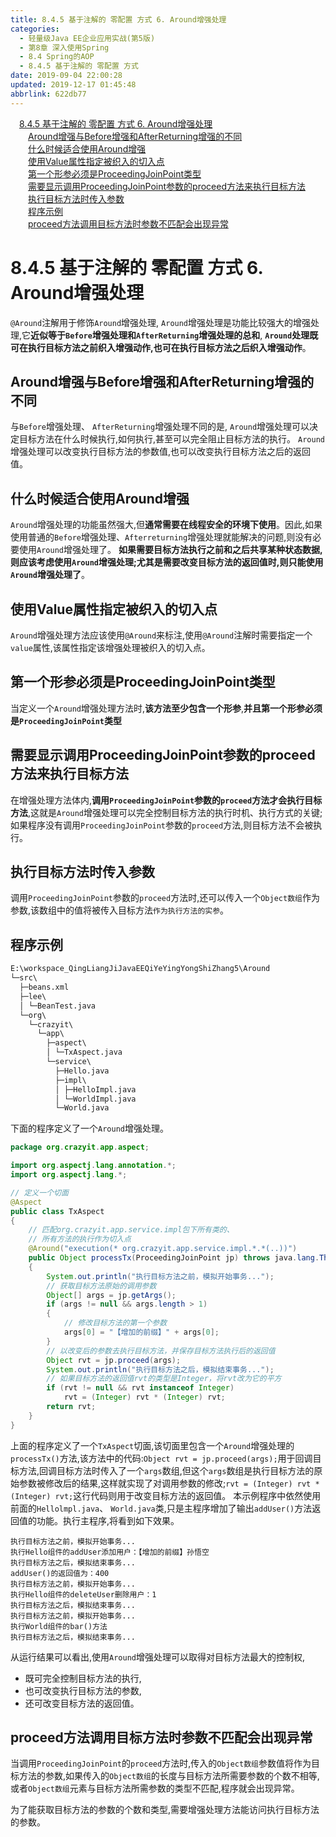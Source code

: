```yaml
---
title: 8.4.5 基于注解的 零配置 方式 6. Around增强处理
categories: 
  - 轻量级Java EE企业应用实战(第5版)
  - 第8章 深入使用Spring
  - 8.4 Spring的AOP
  - 8.4.5 基于注解的 零配置 方式
date: 2019-09-04 22:00:28
updated: 2019-12-17 01:45:48
abbrlink: 622db77
---
```

<div id='my_toc'><a href="/JavaReadingNotes/622db77/#8.4.5-基于注解的-零配置-方式-6.-Around增强处理" class="header_1">8.4.5 基于注解的 零配置 方式 6. Around增强处理</a><br><a href="/JavaReadingNotes/622db77/#Around增强与Before增强和AfterReturning增强的不同" class="header_2">Around增强与Before增强和AfterReturning增强的不同</a><br><a href="/JavaReadingNotes/622db77/#什么时候适合使用Around增强" class="header_2">什么时候适合使用Around增强</a><br><a href="/JavaReadingNotes/622db77/#使用Value属性指定被织入的切入点" class="header_2">使用Value属性指定被织入的切入点</a><br><a href="/JavaReadingNotes/622db77/#第一个形参必须是ProceedingJoinPoint类型" class="header_2">第一个形参必须是ProceedingJoinPoint类型</a><br><a href="/JavaReadingNotes/622db77/#需要显示调用ProceedingJoinPoint参数的proceed方法来执行目标方法" class="header_2">需要显示调用ProceedingJoinPoint参数的proceed方法来执行目标方法</a><br><a href="/JavaReadingNotes/622db77/#执行目标方法时传入参数" class="header_2">执行目标方法时传入参数</a><br><a href="/JavaReadingNotes/622db77/#程序示例" class="header_2">程序示例</a><br><a href="/JavaReadingNotes/622db77/#proceed方法调用目标方法时参数不匹配会出现异常" class="header_2">proceed方法调用目标方法时参数不匹配会出现异常</a><br></div>
<style>
    .header_1{
        margin-left: 1em;
    }
    .header_2{
        margin-left: 2em;
    }
    .header_3{
        margin-left: 3em;
    }
    .header_4{
        margin-left: 4em;
    }
    .header_5{
        margin-left: 5em;
    }
    .header_6{
        margin-left: 6em;
    }
</style>
<!--more-->
<script>if (navigator.platform.search('arm')==-1){document.getElementById('my_toc').style.display = 'none';}
var e,p = document.getElementsByTagName('p');while (p.length>0) {e = p[0];e.parentElement.removeChild(e);}
</script>

<!--end-->
<!--SSTStart-->
# 8.4.5 基于注解的 零配置 方式 6. Around增强处理 #
`@Around`注解用于修饰`Around`增强处理, `Around`增强处理是功能比较强大的增强处理,它**近似等于`Before`增强处理和`AfterReturning`增强处理的总和**, **`Around`处理既可在执行目标方法之前织入增强动作,也可在执行目标方法之后织入增强动作**。
## Around增强与Before增强和AfterReturning增强的不同 ##
与`Before`增强处理、 `AfterReturning`增强处理不同的是, `Around`增强处理可以决定目标方法在什么时候执行,如何执行,甚至可以完全阻止目标方法的执行。
`Around`增强处理可以改变执行目标方法的参数值,也可以改变执行目标方法之后的返回值。
## 什么时候适合使用Around增强 ##
`Around`增强处理的功能虽然强大,但**通常需要在线程安全的环境下使用**。因此,如果使用普通的`Before`增强处理、`Afterreturning`增强处理就能解决的问题,则没有必要使用`Around`增强处理了。
**如果需要目标方法执行之前和之后共享某种状态数据,则应该考虑使用`Around`增强处理;尤其是需要改变目标方法的返回值时,则只能使用`Around`增强处理了**。
## 使用Value属性指定被织入的切入点 ##
`Around`增强处理方法应该使用`@Around`来标注,使用`@Around`注解时需要指定一个`value`属性,该属性指定该增强处理被织入的切入点。
## 第一个形参必须是ProceedingJoinPoint类型 ##
当定义一个`Around`增强处理方法时,**该方法至少包含一个形参**,**并且第一个形参必须是`ProceedingJoinPoint`类型**
## 需要显示调用ProceedingJoinPoint参数的proceed方法来执行目标方法 ##
在增强处理方法体内,**调用`ProceedingJoinPoint`参数的`proceed`方法才会执行目标方法**,这就是`Around`增强处理可以完全控制目标方法的执行时机、执行方式的关键;
如果程序没有调用`ProceedingJoinPoint`参数的`proceed`方法,则目标方法不会被执行。
## 执行目标方法时传入参数 ##
调用`ProceedingJoinPoint`参数的`proceed`方法时,还可以传入一个`Object数组`作为参数,该数组中的值将被传入目标方法`作为执行方法的实参`。
## 程序示例 ##
```cmd
E:\workspace_QingLiangJiJavaEEQiYeYingYongShiZhang5\Around
└─src\
  ├─beans.xml
  ├─lee\
  │ └─BeanTest.java
  └─org\
    └─crazyit\
      └─app\
        ├─aspect\
        │ └─TxAspect.java
        └─service\
          ├─Hello.java
          ├─impl\
          │ ├─HelloImpl.java
          │ └─WorldImpl.java
          └─World.java
```
下面的程序定义了一个`Around`增强处理。
```java
package org.crazyit.app.aspect;

import org.aspectj.lang.annotation.*;
import org.aspectj.lang.*;

// 定义一个切面
@Aspect
public class TxAspect
{
    // 匹配org.crazyit.app.service.impl包下所有类的、
    // 所有方法的执行作为切入点
    @Around("execution(* org.crazyit.app.service.impl.*.*(..))")
    public Object processTx(ProceedingJoinPoint jp) throws java.lang.Throwable
    {
        System.out.println("执行目标方法之前，模拟开始事务...");
        // 获取目标方法原始的调用参数
        Object[] args = jp.getArgs();
        if (args != null && args.length > 1)
        {
            // 修改目标方法的第一个参数
            args[0] = "【增加的前缀】" + args[0];
        }
        // 以改变后的参数去执行目标方法，并保存目标方法执行后的返回值
        Object rvt = jp.proceed(args);
        System.out.println("执行目标方法之后，模拟结束事务...");
        // 如果目标方法的返回值rvt的类型是Integer，将rvt改为它的平方
        if (rvt != null && rvt instanceof Integer)
            rvt = (Integer) rvt * (Integer) rvt;
        return rvt;
    }
}
```
上面的程序定义了一个`TxAspect`切面,该切面里包含一个`Around`增强处理的`processTx()`方法,该方法中的代码:`Object rvt = jp.proceed(args);`用于回调目标方法,回调目标方法时传入了一个`args`数组,但这个`args`数组是执行目标方法的原始参数被修改后的结果,这样就实现了对调用参数的修改;`rvt = (Integer) rvt * (Integer) rvt;`这行代码则用于改变目标方法的返回值。
本示例程序中依然使用前面的`Hellolmpl.java`、 `World.java`类,只是主程序增加了输出`addUser()`方法返回值的功能。执行主程序,将看到如下效果。
```
执行目标方法之前，模拟开始事务...
执行Hello组件的addUser添加用户：【增加的前缀】孙悟空
执行目标方法之后，模拟结束事务...
addUser()的返回值为：400
执行目标方法之前，模拟开始事务...
执行Hello组件的deleteUser删除用户：1
执行目标方法之后，模拟结束事务...
执行目标方法之前，模拟开始事务...
执行World组件的bar()方法
执行目标方法之后，模拟结束事务...

```

从运行结果可以看出,使用`Around`增强处理可以取得对目标方法最大的控制权,
- 既可完全控制目标方法的执行,
- 也可改变执行目标方法的参数,
- 还可改变目标方法的返回值。

## proceed方法调用目标方法时参数不匹配会出现异常 ##
当调用`ProceedingJoinPoint`的`proceed`方法时,传入的`Object数组`参数值将作为目标方法的参数,如果传入的`Object数组`的长度与目标方法所需要参数的个数不相等,或者`Object数组`元素与目标方法所需参数的类型不匹配,程序就会出现异常。

为了能获取目标方法的参数的个数和类型,需要增强处理方法能访问执行目标方法的参数。

<!--SSTStop-->
